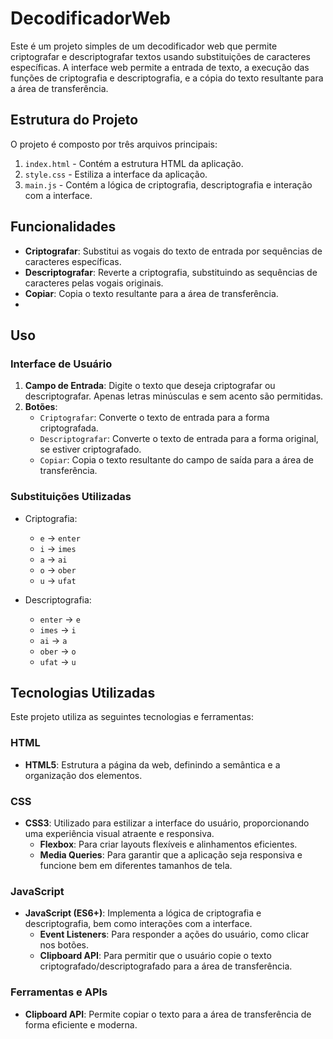 # DecodificadorWeb

Este é um projeto simples de um decodificador web que permite criptografar e descriptografar textos usando substituições de caracteres específicas. A interface web permite a entrada de texto, a execução das funções de criptografia e descriptografia, e a cópia do texto resultante para a área de transferência.

## Estrutura do Projeto

O projeto é composto por três arquivos principais:
1. `index.html` - Contém a estrutura HTML da aplicação.
2. `style.css` - Estiliza a interface da aplicação.
3. `main.js` - Contém a lógica de criptografia, descriptografia e interação com a interface.

## Funcionalidades

- **Criptografar**: Substitui as vogais do texto de entrada por sequências de caracteres específicas.
- **Descriptografar**: Reverte a criptografia, substituindo as sequências de caracteres pelas vogais originais.
- **Copiar**: Copia o texto resultante para a área de transferência.
-   
## Uso

### Interface de Usuário

1. **Campo de Entrada**: Digite o texto que deseja criptografar ou descriptografar. Apenas letras minúsculas e sem acento são permitidas.
2. **Botões**:
    - `Criptografar`: Converte o texto de entrada para a forma criptografada.
    - `Descriptografar`: Converte o texto de entrada para a forma original, se estiver criptografado.
    - `Copiar`: Copia o texto resultante do campo de saída para a área de transferência.

### Substituições Utilizadas

- Criptografia:
    - `e` → `enter`
    - `i` → `imes`
    - `a` → `ai`
    - `o` → `ober`
    - `u` → `ufat`

- Descriptografia:
    - `enter` → `e`
    - `imes` → `i`
    - `ai` → `a`
    - `ober` → `o`
    - `ufat` → `u`

## Tecnologias Utilizadas

Este projeto utiliza as seguintes tecnologias e ferramentas:

### HTML

- **HTML5**: Estrutura a página da web, definindo a semântica e a organização dos elementos.

### CSS

- **CSS3**: Utilizado para estilizar a interface do usuário, proporcionando uma experiência visual atraente e responsiva.
    - **Flexbox**: Para criar layouts flexíveis e alinhamentos eficientes.
    - **Media Queries**: Para garantir que a aplicação seja responsiva e funcione bem em diferentes tamanhos de tela.

### JavaScript

- **JavaScript (ES6+)**: Implementa a lógica de criptografia e descriptografia, bem como interações com a interface.
    - **Event Listeners**: Para responder a ações do usuário, como clicar nos botões.
    - **Clipboard API**: Para permitir que o usuário copie o texto criptografado/descriptografado para a área de transferência.

### Ferramentas e APIs

- **Clipboard API**: Permite copiar o texto para a área de transferência de forma eficiente e moderna.
